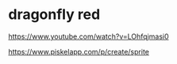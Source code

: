 # dragonfly red


https://www.youtube.com/watch?v=LOhfqjmasi0

https://www.piskelapp.com/p/create/sprite